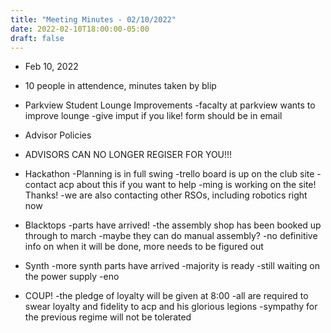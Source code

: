 ```yaml
---
title: "Meeting Minutes - 02/10/2022"
date: 2022-02-10T18:00:00-05:00
draft: false
---
```


 * Feb 10, 2022
 - 10 people in attendence, minutes taken by blip

 * Parkview Student Lounge Improvements 
 -facalty at parkview wants to improve lounge
 -give imput if you like! form should be in email

 * Advisor Policies
 - ADVISORS CAN NO LONGER REGISER FOR YOU!!!

 * Hackathon
 -Planning is in full swing
 -trello board is up on the club site
 -contact acp about this if you want to help
 -ming is working on the site! Thanks!
 -we are also contacting other RSOs, including robotics right now 

 * Blacktops
 -parts have arrived!
 -the assembly shop has been booked up through to march
 -maybe they can do manual assembly?
 -no definitive info on when it will be done, more needs to be figured out
 
 * Synth
 -more synth parts have arrived 
 -majority is ready
 -still waiting on the power supply
 -eno

 * COUP!
 -the pledge of loyalty will be given at 8:00 
 -all are required to swear loyalty and fidelity to acp and his glorious legions
 -sympathy for the previous regime will not be tolerated